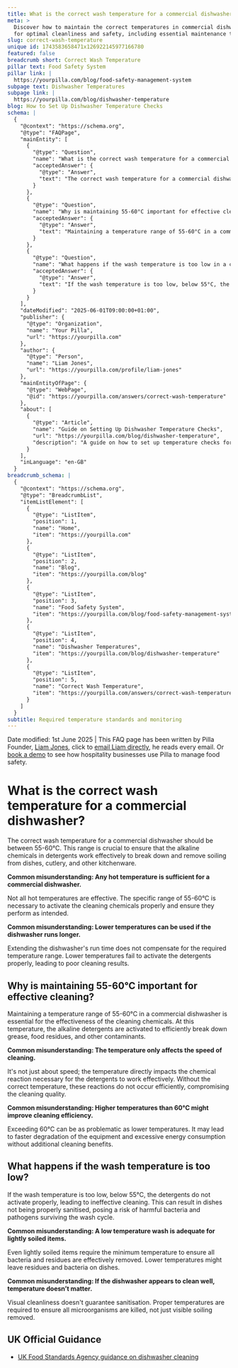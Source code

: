 ```yaml
---
title: What is the correct wash temperature for a commercial dishwasher?
meta: >
  Discover how to maintain the correct temperatures in commercial dishwashers
  for optimal cleanliness and safety, including essential maintenance tips.
slug: correct-wash-temperature
unique id: 1743583658471x126922145977166780
featured: false
breadcrumb short: Correct Wash Temperature
pillar text: Food Safety System
pillar link: |
  https://yourpilla.com/blog/food-safety-management-system
subpage text: Dishwasher Temperatures
subpage link: |
  https://yourpilla.com/blog/dishwasher-temperature
blog: How to Set Up Dishwasher Temperature Checks
schema: |
  {
    "@context": "https://schema.org",
    "@type": "FAQPage",
    "mainEntity": [
      {
        "@type": "Question",
        "name": "What is the correct wash temperature for a commercial dishwasher?",
        "acceptedAnswer": {
          "@type": "Answer",
          "text": "The correct wash temperature for a commercial dishwasher should be between 55-60°C to ensure that the alkaline chemicals in the detergents are activated effectively. This temperature range is vital for breaking down and removing soiling from dishes, cutlery, and other kitchenware efficiently."
        }
      },
      {
        "@type": "Question",
        "name": "Why is maintaining 55-60°C important for effective cleaning in a commercial dishwasher?",
        "acceptedAnswer": {
          "@type": "Answer",
          "text": "Maintaining a temperature range of 55-60°C in a commercial dishwasher is crucial for the effectiveness of the cleaning chemicals. At this temperature, the alkaline detergents are activated, allowing them to efficiently break down grease, food residues, and other contaminants."
        }
      },
      {
        "@type": "Question",
        "name": "What happens if the wash temperature is too low in a commercial dishwasher?",
        "acceptedAnswer": {
          "@type": "Answer",
          "text": "If the wash temperature is too low, below 55°C, the detergents do not activate properly, leading to ineffective cleaning. This situation may result in dishes being inadequately sanitised, with a risk of harmful bacteria and pathogens surviving the wash cycle."
        }
      }
    ],
    "dateModified": "2025-06-01T09:00:00+01:00",
    "publisher": {
      "@type": "Organization",
      "name": "Your Pilla",
      "url": "https://yourpilla.com"
    },
    "author": {
      "@type": "Person",
      "name": "Liam Jones",
      "url": "https://yourpilla.com/profile/liam-jones"
    },
    "mainEntityOfPage": {
      "@type": "WebPage",
      "@id": "https://yourpilla.com/answers/correct-wash-temperature"
    },
    "about": [
      {
        "@type": "Article",
        "name": "Guide on Setting Up Dishwasher Temperature Checks",
        "url": "https://yourpilla.com/blog/dishwasher-temperature",
        "description": "A guide on how to set up temperature checks for commercial dishwashers to ensure optimal cleaning effectiveness and compliance."
      }
    ],
    "inLanguage": "en-GB"
  }
breadcrumb_schema: |
  {
    "@context": "https://schema.org",
    "@type": "BreadcrumbList",
    "itemListElement": [
      {
        "@type": "ListItem",
        "position": 1,
        "name": "Home",
        "item": "https://yourpilla.com"
      },
      {
        "@type": "ListItem",
        "position": 2,
        "name": "Blog",
        "item": "https://yourpilla.com/blog"
      },
      {
        "@type": "ListItem",
        "position": 3,
        "name": "Food Safety System",
        "item": "https://yourpilla.com/blog/food-safety-management-system"
      },
      {
        "@type": "ListItem",
        "position": 4,
        "name": "Dishwasher Temperatures",
        "item": "https://yourpilla.com/blog/dishwasher-temperature"
      },
      {
        "@type": "ListItem",
        "position": 5,
        "name": "Correct Wash Temperature",
        "item": "https://yourpilla.com/answers/correct-wash-temperature"
      }
    ]
  }
subtitle: Required temperature standards and monitoring
---
```


Date modified: 1st June 2025 | This FAQ page has been written by Pilla Founder, [Liam Jones](https://yourpilla.com/profile/liam-jones), click to [email Liam directly](https://mailto:liam@yourpilla.com/), he reads every email. Or [book a demo](https://calendly.com/pilla/demo) to see how hospitality businesses use Pilla to manage food safety.

# What is the correct wash temperature for a commercial dishwasher?

The correct wash temperature for a commercial dishwasher should be between 55-60°C. This range is crucial to ensure that the alkaline chemicals in detergents work effectively to break down and remove soiling from dishes, cutlery, and other kitchenware.

**Common misunderstanding: Any hot temperature is sufficient for a commercial dishwasher.**

Not all hot temperatures are effective. The specific range of 55-60°C is necessary to activate the cleaning chemicals properly and ensure they perform as intended.

**Common misunderstanding: Lower temperatures can be used if the dishwasher runs longer.**

Extending the dishwasher's run time does not compensate for the required temperature range. Lower temperatures fail to activate the detergents properly, leading to poor cleaning results.

## Why is maintaining 55-60°C important for effective cleaning?

Maintaining a temperature range of 55-60°C in a commercial dishwasher is essential for the effectiveness of the cleaning chemicals. At this temperature, the alkaline detergents are activated to efficiently break down grease, food residues, and other contaminants.

**Common misunderstanding: The temperature only affects the speed of cleaning.**

It's not just about speed; the temperature directly impacts the chemical reaction necessary for the detergents to work effectively. Without the correct temperature, these reactions do not occur efficiently, compromising the cleaning quality.

**Common misunderstanding: Higher temperatures than 60°C might improve cleaning efficiency.**

Exceeding 60°C can be as problematic as lower temperatures. It may lead to faster degradation of the equipment and excessive energy consumption without additional cleaning benefits.

## What happens if the wash temperature is too low?

If the wash temperature is too low, below 55°C, the detergents do not activate properly, leading to ineffective cleaning. This can result in dishes not being properly sanitised, posing a risk of harmful bacteria and pathogens surviving the wash cycle.

**Common misunderstanding: A low temperature wash is adequate for lightly soiled items.**

Even lightly soiled items require the minimum temperature to ensure all bacteria and residues are effectively removed. Lower temperatures might leave residues and bacteria on dishes.

**Common misunderstanding: If the dishwasher appears to clean well, temperature doesn’t matter.**

Visual cleanliness doesn't guarantee sanitisation. Proper temperatures are required to ensure all microorganisms are killed, not just visible soiling removed.

## UK Official Guidance

-   [UK Food Standards Agency guidance on dishwasher cleaning](https://www.food.gov.uk/sites/default/files/media/document/sfbb-retailers-cleaning-03-cleaning-effectively.pdf)
